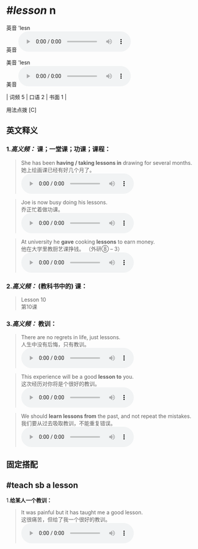 # ***\#lesson*** n
英音 'lesn  
英音
<audio src="./media/lesson-B.aac" controls="controls"></audio>

美音 'lesn  
美音
<audio src="./media/lesson.aac" controls="controls"></audio>



| 词频 5 | 口语 2 | 书面 1 |  

用法点拨  [C]

英文释义
---
### 1.*高义频：* **课；一堂课；功课；课程：**  

 > She has been **having / taking lessons in** drawing for several months.  
 > 她上绘画课已经有好几个月了。    
<audio src="./media/lesson-0.aac" controls="controls"></audio>

 > Joe is now busy doing his lessons.  
 > 乔正忙着做功课。    
<audio src="./media/lesson-517_AAC.aac" controls="controls"></audio>

 > At university he **gave** cooking **lessons** to earn money.  
 > 他在大学里教厨艺课挣钱。  （外研⑧ – 3）  
<audio src="./media/lesson-517-1_AAC.aac" controls="controls"></audio>

### 2.*高义频：* **(教科书中的) 课：**  

 > Lesson 10   
 > 第10课    

### 3.*高义频：* **教训：**  

 > There are no regrets in life, just lessons.  
 > 人生中没有后悔，只有教训。    
<audio src="./media/There are no regrets in life, just lessons2_AAC.aac" controls="controls"></audio>

 > This experience will be a good **lesson to** you.   
 > 这次经历对你将是个很好的教训。    
<audio src="./media/lesson-3.aac" controls="controls"></audio>

 > We should **learn lessons from** the past, and not repeat the mistakes.  
 > 我们要从过去吸取教训，不能重复错误。    
<audio src="./media/lesson-517-2_AAC.aac" controls="controls"></audio>


固定搭配
---
## \#teach sb a lesson 
1.**给某人一个教训：**  

 > It was painful but it has taught me a good lesson.   
 > 这很痛苦，但给了我一个很好的教训。    
<audio src="./media/lesson-7.aac" controls="controls"></audio>


